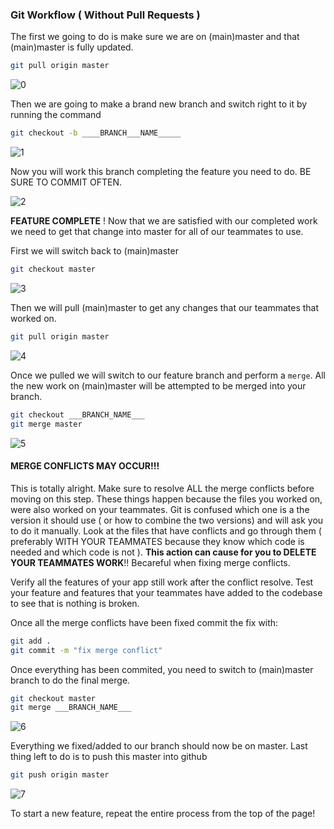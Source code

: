 ### Git Workflow ( Without Pull Requests )

The first we going to do is make sure we are on (main)master and that (main)master is fully 
updated.

```bash
git pull origin master
```

![0](https://raw.githubusercontent.com/vasiliy-klimkin/lhl-lectures/master/w05d05-Midterm-KickOff/GIT_workflow_gifs/0.gif)


Then we are going to make a brand new branch and switch right to it by running the command

```bash
git checkout -b ____BRANCH___NAME_____
```

![1](https://raw.githubusercontent.com/vasiliy-klimkin/lhl-lectures/master/w05d05-Midterm-KickOff/GIT_workflow_gifs/1.gif)


Now you will work this branch completing the feature you need to do. BE SURE TO COMMIT OFTEN.

![2](https://raw.githubusercontent.com/vasiliy-klimkin/lhl-lectures/master/w05d05-Midterm-KickOff/GIT_workflow_gifs/2.gif)

__FEATURE COMPLETE__ ! Now that we are satisfied with our completed work we need to get that change
into master for all of our teammates to use.

First we will switch back to (main)master

``` bash
git checkout master
```

![3](https://raw.githubusercontent.com/vasiliy-klimkin/lhl-lectures/master/w05d05-Midterm-KickOff/GIT_workflow_gifs/3.gif)

Then we will pull (main)master to get any changes that our teammates that worked on. 


```bash
git pull origin master
```

![4](https://github.com/vasiliy-klimkin/lhl-lectures/blob/master/w05d05-Midterm-KickOff/GIT_workflow_gifs/4.gif?raw=true)

Once we pulled we will switch to our feature branch and perform a `merge`. All the new work on (main)master
will be attempted to be merged into your branch. 

```bash
git checkout ___BRANCH_NAME___
git merge master
```

![5](https://github.com/vasiliy-klimkin/lhl-lectures/blob/master/w05d05-Midterm-KickOff/GIT_workflow_gifs/5.gif?raw=true)

#### MERGE CONFLICTS MAY OCCUR!!!

This is totally alright. Make sure to resolve ALL the merge conflicts before moving on this step. These things happen because the files you worked on, were also worked on your teammates. Git is confused which one is a the version it should use ( or how to combine the two versions) and will ask you to do it manually. Look at the files that have conflicts and go through them ( preferably WITH YOUR TEAMMATES because they know which code is needed and which code is not ). __This action can cause for you to DELETE YOUR TEAMMATES WORK__!! Becareful when fixing merge conflicts.

Verify all the features of your app still work after the conflict resolve. Test your feature and features that your teammates have added to the codebase to see that is nothing is broken.

Once all the merge conflicts have been fixed commit the fix with:

```bash
git add .
git commit -m "fix merge conflict"
```

Once everything has been commited, you need to switch to (main)master branch to do the final merge.

```bash
git checkout master
git merge ___BRANCH_NAME___
```

![6](https://github.com/vasiliy-klimkin/lhl-lectures/blob/master/w05d05-Midterm-KickOff/GIT_workflow_gifs/6.gif?raw=true)

Everything we fixed/added to our branch should now be on master. Last thing left to do is to push this master
into github

```bash
git push origin master
```

![7](https://github.com/vasiliy-klimkin/lhl-lectures/blob/master/w05d05-Midterm-KickOff/GIT_workflow_gifs/7.gif?raw=true)

To start a new feature, repeat the entire process from the top of the page!